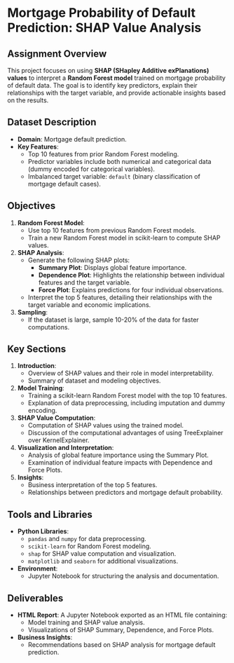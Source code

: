 # Mortgage Probability of Default Prediction: SHAP Value Analysis

## Assignment Overview
This project focuses on using **SHAP (SHapley Additive exPlanations) values** to interpret a **Random Forest model** trained on mortgage probability of default data. The goal is to identify key predictors, explain their relationships with the target variable, and provide actionable insights based on the results.

## Dataset Description
- **Domain**: Mortgage default prediction.
- **Key Features**:
  - Top 10 features from prior Random Forest modeling.
  - Predictor variables include both numerical and categorical data (dummy encoded for categorical variables).
  - Imbalanced target variable: `default` (binary classification of mortgage default cases).

## Objectives
1. **Random Forest Model**:
   - Use top 10 features from previous Random Forest models.
   - Train a new Random Forest model in scikit-learn to compute SHAP values.
2. **SHAP Analysis**:
   - Generate the following SHAP plots:
     - **Summary Plot**: Displays global feature importance.
     - **Dependence Plot**: Highlights the relationship between individual features and the target variable.
     - **Force Plot**: Explains predictions for four individual observations.
   - Interpret the top 5 features, detailing their relationships with the target variable and economic implications.
3. **Sampling**:
   - If the dataset is large, sample 10-20% of the data for faster computations.

## Key Sections
1. **Introduction**:
   - Overview of SHAP values and their role in model interpretability.
   - Summary of dataset and modeling objectives.
2. **Model Training**:
   - Training a scikit-learn Random Forest model with the top 10 features.
   - Explanation of data preprocessing, including imputation and dummy encoding.
3. **SHAP Value Computation**:
   - Computation of SHAP values using the trained model.
   - Discussion of the computational advantages of using TreeExplainer over KernelExplainer.
4. **Visualization and Interpretation**:
   - Analysis of global feature importance using the Summary Plot.
   - Examination of individual feature impacts with Dependence and Force Plots.
5. **Insights**:
   - Business interpretation of the top 5 features.
   - Relationships between predictors and mortgage default probability.

## Tools and Libraries
- **Python Libraries**:
  - `pandas` and `numpy` for data preprocessing.
  - `scikit-learn` for Random Forest modeling.
  - `shap` for SHAP value computation and visualization.
  - `matplotlib` and `seaborn` for additional visualizations.
- **Environment**:
  - Jupyter Notebook for structuring the analysis and documentation.

## Deliverables
- **HTML Report**: A Jupyter Notebook exported as an HTML file containing:
  - Model training and SHAP value analysis.
  - Visualizations of SHAP Summary, Dependence, and Force Plots.
- **Business Insights**:
  - Recommendations based on SHAP analysis for mortgage default prediction.

